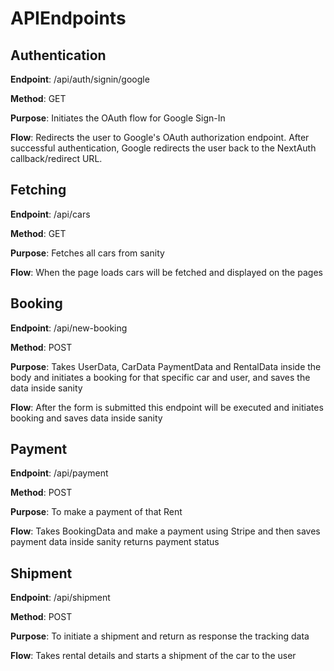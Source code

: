 # APIEndpoints

## Authentication
**Endpoint**: /api/auth/signin/google

**Method**: GET

**Purpose**: Initiates the OAuth flow for Google Sign-In

**Flow**: Redirects the user to Google's OAuth authorization endpoint.
After successful authentication, Google redirects the user back to the NextAuth callback/redirect URL.


## Fetching
**Endpoint**: /api/cars

**Method**: GET

**Purpose**: Fetches all cars from sanity

**Flow**: When the page loads cars will be fetched and displayed on the pages

## Booking
**Endpoint**: /api/new-booking

**Method**: POST

**Purpose**: Takes UserData, CarData PaymentData and RentalData inside the body and initiates a booking for that specific car and user, and saves the data inside sanity

**Flow**: After the form is submitted this endpoint will be executed and initiates booking and saves data inside sanity


## Payment
**Endpoint**: /api/payment

**Method**: POST

**Purpose**: To make a payment of that Rent

**Flow**: Takes BookingData and make a payment using Stripe and then saves payment data inside sanity returns payment status


## Shipment
**Endpoint**: /api/shipment

**Method**: POST

**Purpose**: To initiate a shipment and return as response the tracking data

**Flow**: Takes rental details and starts a shipment of the car to the user



